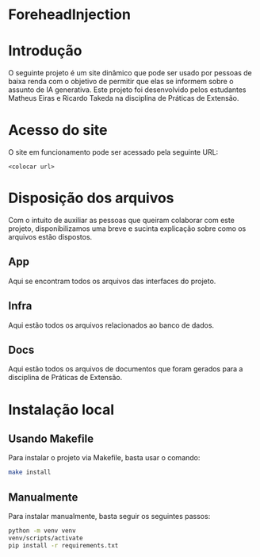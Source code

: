 # ForeheadInjection

# Introdução

O seguinte projeto é um site dinâmico que pode ser usado por pessoas de baixa renda com o objetivo de permitir que elas se informem sobre o assunto de IA generativa.
Este projeto foi desenvolvido pelos estudantes Matheus Eiras e Ricardo Takeda na disciplina de Práticas de Extensão.

# Acesso do site
O site em funcionamento pode ser acessado pela seguinte URL:
``` url
<colocar url>
```

# Disposição dos arquivos
Com o intuito de auxiliar as pessoas que queiram colaborar com este projeto, disponibilizamos uma breve e sucinta explicação sobre como os arquivos estão dispostos.

## App
Aqui se encontram todos os arquivos das interfaces do projeto.

## Infra
Aqui estão todos os arquivos relacionados ao banco de dados.

## Docs
Aqui estão todos os arquivos de documentos que foram gerados para a disciplina de Práticas de Extensão.

# Instalação local

## Usando Makefile
Para instalar o projeto via Makefile, basta usar o comando:
``` bash
make install
```

## Manualmente
Para instalar manualmente, basta seguir os seguintes passos:
``` bash
python -m venv venv
venv/scripts/activate
pip install -r requirements.txt
```